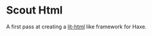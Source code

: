 Scout Html
==========

A first pass at creating a [lit-html](https://github.com/Polymer/lit-html) like
framework for Haxe.